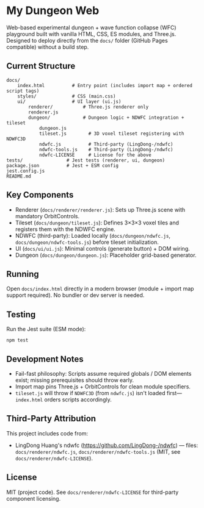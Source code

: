# My Dungeon Web
Web-based experimental dungeon + wave function collapse (WFC) playground built with vanilla HTML, CSS, ES modules, and Three.js. Designed to deploy directly from the `docs/` folder (GitHub Pages compatible) without a build step.

## Current Structure

```
docs/
    index.html          # Entry point (includes import map + ordered script tags)
    styles/             # CSS (main.css)
    ui/                 # UI layer (ui.js)
        renderer/           # Three.js renderer only
        renderer.js
        dungeon/            # Dungeon logic + NDWFC integration + tileset
            dungeon.js
            tileset.js        # 3D voxel tileset registering with NDWFC3D
            ndwfc.js          # Third-party (LingDong-/ndwfc)
            ndwfc-tools.js    # Third-party (LingDong-/ndwfc)
            ndwfc-LICENSE     # License for the above
tests/                # Jest tests (renderer, ui, dungeon)
package.json          # Jest + ESM config
jest.config.js
README.md
```

## Key Components
- Renderer (`docs/renderer/renderer.js`): Sets up Three.js scene with mandatory OrbitControls.
- Tileset (`docs/dungeon/tileset.js`): Defines 3×3×3 voxel tiles and registers them with the NDWFC engine.
- NDWFC (third-party): Loaded locally (`docs/dungeon/ndwfc.js`, `docs/dungeon/ndwfc-tools.js`) before tileset initialization.
- UI (`docs/ui/ui.js`): Minimal controls (generate button) + DOM wiring.
- Dungeon (`docs/dungeon/dungeon.js`): Placeholder grid-based generator.

## Running
Open `docs/index.html` directly in a modern browser (module + import map support required). No bundler or dev server is needed.

## Testing
Run the Jest suite (ESM mode):
```
npm test
```

## Development Notes
- Fail-fast philosophy: Scripts assume required globals / DOM elements exist; missing prerequisites should throw early.
- Import map pins Three.js + OrbitControls for clean module specifiers.
- `tileset.js` will throw if `NDWFC3D` (from `ndwfc.js`) isn't loaded first—`index.html` orders scripts accordingly.

## Third-Party Attribution
This project includes code from:
- LingDong Huang's ndwfc (https://github.com/LingDong-/ndwfc) — files: `docs/renderer/ndwfc.js`, `docs/renderer/ndwfc-tools.js` (MIT, see `docs/renderer/ndwfc-LICENSE`).

## License
MIT (project code). See `docs/renderer/ndwfc-LICENSE` for third-party component licensing.